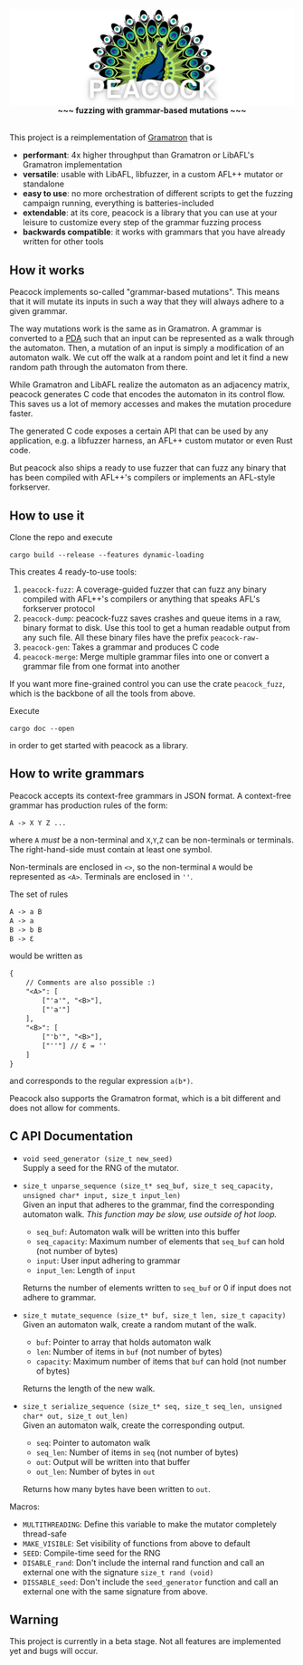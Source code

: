 <div align="center">
    <img align="center" src="logo.png">
    <b>~~~ fuzzing with grammar-based mutations ~~~</b>
</div>

<br/>

This project is a reimplementation of [Gramatron](https://github.com/HexHive/Gramatron) that is

- __performant__: 4x higher throughput than Gramatron or LibAFL's Gramatron implementation
- __versatile__: usable with LibAFL, libfuzzer, in a custom AFL++ mutator or standalone
- __easy to use__: no more orchestration of different scripts to get the fuzzing campaign running, everything is batteries-included
- __extendable__: at its core, peacock is a library that you can use at your leisure to customize every step of the grammar fuzzing process
- __backwards compatible__: it works with grammars that you have already written for other tools

## How it works
Peacock implements so-called "grammar-based mutations". This means that it will mutate its inputs in such a way that they will always adhere to a given grammar.     

The way mutations work is the same as in Gramatron. A grammar is converted to a [PDA](https://en.wikipedia.org/wiki/Pushdown_automaton) such that an input can be represented as a walk through the automaton. Then, a mutation of an input is simply a modification of an automaton walk. We cut off the walk at a random point and let it find a new random path through the automaton from there.

While Gramatron and LibAFL realize the automaton as an adjacency matrix,
peacock generates C code that encodes the automaton in its control flow. This saves us a lot of memory accesses and makes the mutation procedure faster.

The generated C code exposes a certain API that can be used by any application, e.g. a libfuzzer harness, an AFL++ custom mutator or even Rust code.

But peacock also ships a ready to use fuzzer that can fuzz any binary that has been compiled with AFL++'s compilers or implements an AFL-style forkserver.

## How to use it
Clone the repo and execute
```
cargo build --release --features dynamic-loading
```
This creates 4 ready-to-use tools:

1. `peacock-fuzz`: A coverage-guided fuzzer that can fuzz any binary compiled with AFL++'s compilers or anything that speaks AFL's forkserver protocol
2. `peacock-dump`: peacock-fuzz saves crashes and queue items in a raw, binary format to disk. Use this tool to get a human readable output from any such file. All these binary files have the prefix `peacock-raw-`
3. `peacock-gen`: Takes a grammar and produces C code
4. `peacock-merge`: Merge multiple grammar files into one or convert a grammar file from one format into another

If you want more fine-grained control you can use the crate `peacock_fuzz`, which is the backbone of all the tools from above.

Execute
```
cargo doc --open
```
in order to get started with peacock as a library.


## How to write grammars

Peacock accepts its context-free grammars in JSON format.
A context-free grammar has production rules of the form:
```
A -> X Y Z ...
```
where `A` _must_ be a non-terminal and `X`,`Y`,`Z` can be non-terminals or terminals. The right-hand-side must contain at least one symbol.

Non-terminals are enclosed in `<>`, so the non-terminal `A` would be represented as `<A>`. Terminals are enclosed in `''`.

The set of rules 
```
A -> a B
A -> a
B -> b B
B -> Ɛ
```
would be written as
```jsonc
{
    // Comments are also possible :)
    "<A>": [
        ["'a'", "<B>"],
        ["'a'"]
    ],
    "<B>": [
        ["'b'", "<B>"],
        ["''"] // Ɛ = ''
    ]
}
```
and corresponds to the regular expression `a(b*)`.

Peacock also supports the Gramatron format, which is a bit different and does not allow for comments.

## C API Documentation

- `void seed_generator (size_t new_seed)`   
  Supply a seed for the RNG of the mutator.
- `size_t unparse_sequence (size_t* seq_buf, size_t seq_capacity, unsigned char* input, size_t input_len)`   
  Given an input that adheres to the grammar, find the corresponding automaton walk. _This function may be slow, use outside of hot loop._
  - `seq_buf`: Automaton walk will be written into this buffer
  - `seq_capacity`: Maximum number of elements that `seq_buf` can hold (not number of bytes)
  - `input`: User input adhering to grammar
  - `input_len`: Length of `input`
  
  Returns the number of elements written to `seq_buf` or 0 if input does not adhere to grammar.
- `size_t mutate_sequence (size_t* buf, size_t len, size_t capacity)`   
  Given an automaton walk, create a random mutant of the walk.
  - `buf`: Pointer to array that holds automaton walk
  - `len`: Number of items in `buf` (not number of bytes)
  - `capacity`: Maximum number of items that `buf` can hold (not number of bytes)
  
  Returns the length of the new walk.
- `size_t serialize_sequence (size_t* seq, size_t seq_len, unsigned char* out, size_t out_len)`    
  Given an automaton walk, create the corresponding output.
  - `seq`: Pointer to automaton walk
  - `seq_len`: Number of items in `seq` (not number of bytes)
  - `out`: Output will be written into that buffer
  - `out_len`: Number of bytes in `out`
  
  Returns how many bytes have been written to `out`.
  
  
Macros:
- `MULTITHREADING`: Define this variable to make the mutator completely thread-safe
- `MAKE_VISIBLE`: Set visibility of functions from above to default
- `SEED`: Compile-time seed for the RNG
- `DISABLE_rand`: Don't include the internal rand function and call an external one with the signature `size_t rand (void)`
- `DISSABLE_seed`: Don't include the `seed_generator` function and call an external one with the same signature from above.

## Warning
This project is currently in a beta stage. Not all features are implemented yet and bugs will occur.
